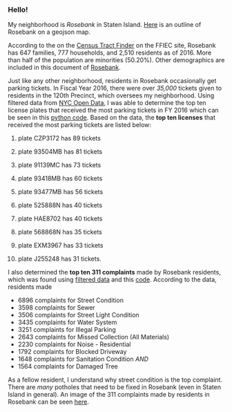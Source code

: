 ### Hello! 

My neighborhood is _Rosebank_ in Staten Island. [Here](https://github.com/pmendoza41/Rosebank/blob/master/map.geojson) is an outline of Rosebank on a geojson map. 

According to the on the [Census Tract Finder](https://geomap.ffiec.gov/FFIECGeocMap/GeocodeMap1.aspx) on the FFIEC site, Rosebank has 647 families, 777 households, and 2,510 residents as of 2016. More than half of the population are minorities (50.20%). Other demographics are included in this document of [Rosebank](https://github.com/pmendoza41/Rosebank/blob/master/Rosebank.pdf). 

Just like any other neighborhood, residents in Rosebank occasionally get parking tickets. In Fiscal Year 2016, there were over _35,000_ tickets given to residents in the 120th Precinct, which oversees my neighborhood. Using filtered data from [NYC Open Data](https://data.cityofnewyork.us/City-Government/Parking-Violations-Issued-Fiscal-Year-2016/kiv2-tbus/data), I was able to determine the top ten license plates that received the most parking tickets in FY 2016 which can be seen in this [python code](https://github.com/pmendoza41/Rosebank/blob/master/top%20ten%20parking%20tickets%20precinct%20120.py).  Based on the data, the **top ten licenses** that received the most parking tickets are listed below:

  1. plate CZP3172 has 89 tickets

  2. plate 93504MB has 81 tickets

  3. plate 91139MC has 73 tickets

  4. plate 93418MB has 60 tickets

  5. plate 93477MB has 56 tickets

  6. plate 525888N has 40 tickets

  7. plate HAE8702 has 40 tickets

  8. plate 568868N has 35 tickets

  9. plate EXM3967 has 33 tickets

  10. plate J255248 has 31 tickets.

I also determined the **top ten 311 complaints** made by Rosebank residents, which was found using [filtered data](https://nycopendata.socrata.com/Social-Services/311-Service-Requests-from-2010-to-Present/erm2-nwe9/data) and this [code](https://github.com/pmendoza41/Rosebank/blob/master/biggest%20311%20complaints.py). According to the data, residents made
* 6896 complaints for Street Condition
* 3598 complaints for Sewer
* 3506 complaints for Street Light Condition
* 3435 complaints for Water System
* 3251 complaints for Illegal Parking
* 2643 complaints for Missed Collection (All Materials) 
* 2230 complaints for Noise - Residential
* 1792 complaints for Blocked Driveway
* 1648 complaints for Sanitation Condition _AND_
* 1564 complaints for Damaged Tree

As a fellow resident, I understand why street condition is the top complaint. There are _many_ potholes that need to be fixed in Rosebank (even in Staten Island in general). An image of the 311 complaints made by residents in Rosebank can be seen [here](https://github.com/pmendoza41/Rosebank/blob/master/311%20complaints%20clustered.png).
